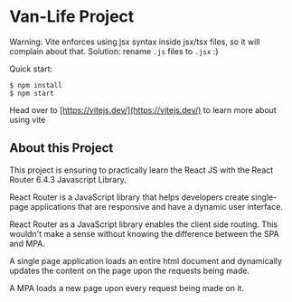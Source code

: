 # Van-Life Project

Warning: Vite enforces using jsx syntax inside jsx/tsx files, so it will complain about that. Solution: rename `.js` files to `.jsx` :)

Quick start:

```
$ npm install
$ npm start
```

Head over to [https://vitejs.dev/](https://vitejs.dev/) to learn more about using vite

## About this Project

This project is ensuring to practically learn the React JS with the React Router 6.4.3 Javascript Library.

React Router is a JavaScript library that helps developers create single-page applications that are responsive and have a dynamic user interface.

React Router as a JavaScript library enables the client side routing. This wouldn't make a sense without knowing the difference between the SPA and MPA.

A single page application loads an entire html document and dynamically updates the content on the page upon the requests being made.

A MPA loads a new page upon every request being made on it.
